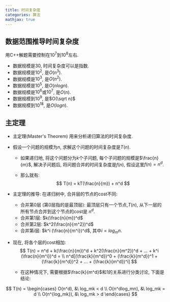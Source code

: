 ```yaml
---
title: 时间复杂度
categories: 算法
mathjax: true
---
```


## 数据范围推导时间复杂度

用C++解题需要控制在$10^7$到$10^8$左右.


* 数据规模是30, 时间复杂度可以是指数.
* 数据规模是$10^2$, 是$O(n^3)$.
* 数据规模是$10^3$, 是$O(n^2)$.
* 数据规模是$10^5$, 是$O(nlogn)$.
* 数据规模是$10^6$或$10^7$, 是$O(n)$.
* 数据规模到$10^9$, 是$O(\sqrt n)$
* 数据规模到$10^{18}$, 是$O(logn)$.



## 主定理

* 主定理(Master's Theorem) 用来分析递归算法的时间复杂度.

* 假设一个问题的规模为$n$, 求解这个问题的时间复杂度是$T(n)$.

  * 如果递归地, 将这个问题分为$k$个子问题, 每个子问题的规模是$\frac{n}{m}$, 解决子问题后, 将问题合并的时间复杂度是$f(n)$, 假设这里$f(n) = n^d$.

  * 那么就有:
    $$
    T(n) = kT(\frac{n}{m}) + n^d
    $$

* 主定理的推导: 在递归树中, 合并层的节点的cost不同:

  * 合并第0层 (第0层指的是最顶层): 最顶层只有一个节点,$T(n)$, 从下一层的所有节点合并到这个节点的cost是 $n^d$.
  * 合并第1层: $k(\frac{n}{m})^d$
  * 合并第2层: $k^2(\frac{n}{m^2})^d$
  * 合并第$i$层: $k^i (\frac{n}{m^i})^d$, 其中$i = log_mn$.

* 现在, 将各个层的cost相加:
  $$
  T(n) = n^d + k(\frac{n}{m})^d + k^2(\frac{n}{m^2})^d + ... + k^i (\frac{n}{m^i})^d = \\
  n^d[(\frac{k}{m^d})^0 + (\frac{k}{m^d})^1 + (\frac{k}{m^d})^2 + ... + (\frac{k}{m^d})^i]
  $$

  * 在这种情况下, 需要根据$\frac{k}{m^d}$和1的关系进行分类讨论, 下面是结论:

$$
T(n) = \begin{cases}
O(n^d), &\ log_mk < d \\
O(n^dlog_mn), &\ log_mk = d \\
O(n^{log_mk}), &\ log_mk > d
\end{cases}
$$

